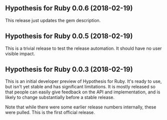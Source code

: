 ## Hypothesis for Ruby 0.0.6 (2018-02-19)

This release just updates the gem description.

## Hypothesis for Ruby 0.0.5 (2018-02-19)

This is a trivial release to test the release automation.
It should have no user visible impact.

## Hypothesis for Ruby 0.0.3 (2018-02-19)

This is an initial developer preview of Hypothesis for Ruby.
It's ready to use, but isn't yet stable and has significant
limitations. It is mostly released so that people can easily give
feedback on the API and implementation, and is likely to change
substantially before a stable release.

Note that while there were some earlier release numbers internally,
these were pulled. This is the first official release.
